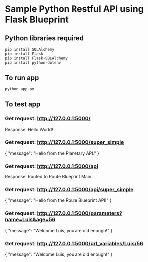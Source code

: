 # Sample Python Restful API using Flask Blueprint

## Python libraries required
	pip install SQLAlchemy
	pip install Flask
	pip install Flask-SQLAlchemy
	pip install python-dotenv

## To run app
	python app.py

## To test app

### Get request: http://127.0.0.1:5000/

Response: Hello World!

### Get request: http://127.0.0.1:5000/super_simple

{
    "message": "Hello from the Planetary API."
}

### Get request: http://127.0.0.1:5000/api

Response: Routed to Route Blueprint Main

### Get request: http://127.0.0.1:5000/api/super_simple

{
    "message": "Hello from the Route Blueprint API!"
}

### Get request: http://127.0.0.1:5000/parameters?name=Luis&age=56

{
    "message": "Welcome Luis, you are old enough!"
}

### Get request: http://127.0.0.1:5000/url_variables/Luis/56

{
    "message": "Welcome Luis, you are old enough!"
}